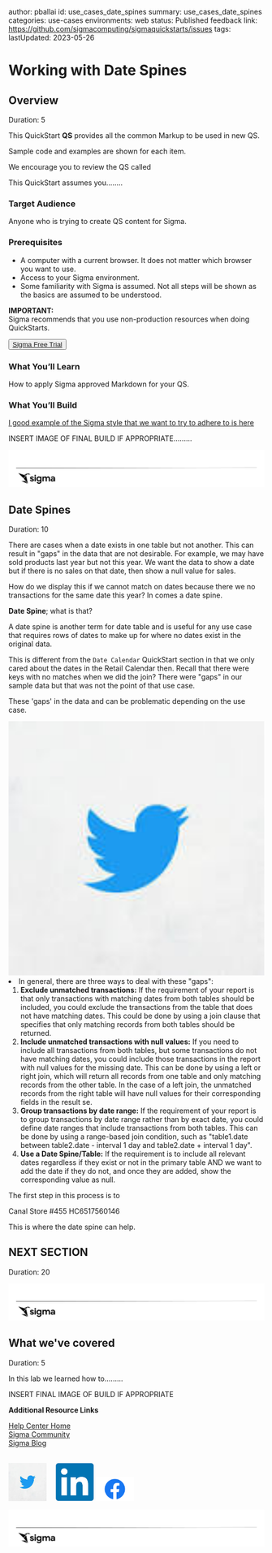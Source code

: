 author: pballai
id: use_cases_date_spines
summary: use_cases_date_spines
categories: use-cases
environments: web
status: Published
feedback link: https://github.com/sigmacomputing/sigmaquickstarts/issues
tags: 
lastUpdated: 2023-05-26


# Working with Date Spines

## Overview 
Duration: 5 

This QuickStart **QS** provides all the common Markup to be used in new QS. 

Sample code and examples are shown for each item.

We encourage you to review the QS called 

This QuickStart assumes you........

 ### Target Audience
Anyone who is trying to create QS content for Sigma. 

### Prerequisites

<ul>
  <li>A computer with a current browser. It does not matter which browser you want to use.</li>
  <li>Access to your Sigma environment.</li>
  <li>Some familiarity with Sigma is assumed. Not all steps will be shown as the basics are assumed to be understood.</li>
</ul>

<aside class="postive">
<strong>IMPORTANT:</strong><br> Sigma recommends that you use non-production resources when doing QuickStarts.
</aside>

<button>[Sigma Free Trial](https://www.sigmacomputing.com/free-trial/)</button>
  
### What You’ll Learn
How to apply Sigma approved Markdown for your QS.

### What You’ll Build
[I good example of the Sigma style that we want to try to adhere to is here](https://quickstarts.sigmacomputing.com/guide/administration_audit_logging/index.html?index=..%2F..index#0)

INSERT IMAGE OF FINAL BUILD IF APPROPRIATE.........

![Footer](assets/sigma_footer.png)
<!-- NOTE: SIGMA LOGO REQUIRED AT END OF EACH ## SECTION -->
<!-- END OF OVERVIEW -->

## Date Spines
Duration: 10

There are cases when a date exists in one table but not another. This can result in "gaps" in the data that are not desirable. For example, we may have sold products last year but not this year. We want the data to show a date but if there is no sales on that date, then show a null value for sales.

How do we display this if we cannot match on dates because there we no transactions for the same date this year? In comes a date spine.

**Date Spine**; what is that? 

A date spine is another term for date table and is useful for any use case that requires rows of dates to make up for where no dates exist in the original data. 

This is different from the `Date Calendar` QuickStart section in that we only cared about the dates in the Retail Calendar then. Recall that there were keys with no matches when we did the join? There were "gaps" in our sample data but that was not the point of that use case. 

These 'gaps' in the data and can be problematic depending on the use case. 

<img src="assets/twitter.jpeg" width="800"/>






 <li><strong></strong> In general, there are three ways to deal with these "gaps":
    <ol type="n"> 
      <li><strong>Exclude unmatched transactions:</strong>  If the requirement of your report is that only transactions with matching dates from both tables should be included, you could exclude the transactions from the table that does not have matching dates. This could be done by using a join clause that specifies that only matching records from both tables should be returned.</li>
      <li><strong>Include unmatched transactions with null values:</strong> If you need to include all transactions from both tables, but some transactions do not have matching dates, you could include those transactions in the report with null values for the missing date. This can be done by using a left or right join, which will return all records from one table and only matching records from the other table. In the case of a left join, the unmatched records from the right table will have null values for their corresponding fields in the result se.</li>
      <li><strong>Group transactions by date range:</strong>  If the requirement of your report is to group transactions by date range rather than by exact date, you could define date ranges that include transactions from both tables. This can be done by using a range-based join condition, such as "table1.date between table2.date - interval 1 day and table2.date + interval 1 day".</li>
      <li><strong>Use a Date Spine/Table:</strong> If the requirement is to include all relevant dates regardless if they exist or not in the primary table AND we want to add the date if they do not, and once they are added, show the corresponding value as null.</li>
    </ol>
  </li>

The first step in this process is to 





Canal Store #455
HC6517560146






This is where the date spine can help.






















## **NEXT SECTION**
Duration: 20

![Footer](assets/sigma_footer.png)
<!-- END OF SECTION-->

## What we've covered
Duration: 5

In this lab we learned how to.........

INSERT FINAL IMAGE OF BUILD IF APPROPRIATE

<!-- THE FOLLOWING ADDITIONAL RESOURCES IS REQUIRED AS IS FOR ALL QUICKSTARTS -->
**Additional Resource Links**

[Help Center Home](https://help.sigmacomputing.com/hc/en-us)<br>
[Sigma Community](https://community.sigmacomputing.com/)<br>
[Sigma Blog](https://www.sigmacomputing.com/blog/)<br>
<br>

[<img src="./assets/twitter.jpeg" width="75"/>](https://twitter.com/sigmacomputing)&emsp;
[<img src="./assets/linkedin.png" width="75"/>](https://www.linkedin.com/company/sigmacomputing)
[<img src="./assets/facebook.png" width="75"/>](https://www.facebook.com/sigmacomputing)

![Footer](assets/sigma_footer.png)
<!-- END OF WHAT WE COVERED -->
<!-- END OF QUICKSTART -->